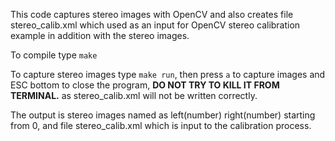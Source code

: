 This code captures stereo images with OpenCV and also creates file stereo_calib.xml which used as an input for OpenCV stereo calibration example in addition with the stereo images.




To compile type `make`

To capture stereo images type `make run`, then press `a` to capture images and ESC bottom to close the program, **DO NOT TRY TO KILL IT FROM TERMINAL.** as stereo_calib.xml will not be written correctly. 

The output is stereo images named as left(number) right(number) starting from 0, and file stereo_calib.xml which is input to the calibration process.
